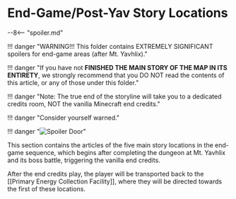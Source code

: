 # End-Game/Post-Yav Story Locations

--8<-- "spoiler.md"

!!! danger "WARNING!!! This folder contains EXTREMELY SIGNIFICANT spoilers for end-game areas (after Mt. Yavhlix)."

!!! danger "If you have not **FINISHED THE MAIN STORY OF THE MAP IN ITS ENTIRETY**, we strongly recommend that you DO NOT read the contents of this article, or any of those under this folder."

!!! danger "Note: The true end of the storyline will take you to a dedicated credits room, NOT the vanilla Minecraft end credits."

!!! danger "Consider yourself warned."

!!! danger "![Spoiler Door](/assets/img/spoiler_door.png)"

This section contains the articles of the five main story locations in the end-game sequence, which begins after completing the dungeon at Mt. Yavhlix and its boss battle, triggering the vanilla end credits. 

After the end credits play, the player will be transported back to the [[Primary Energy Collection Facility]], where they will be directed towards the first of these locations.
